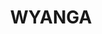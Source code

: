 ---
lastmod: '2025-04-06T06:05:20+00:00'
latitude: -32.255249
layout: suburb
longitude: 148.110385
postcode: '2821'
state: NSW
title: WYANGA
url: /nsw/wyanga/
---